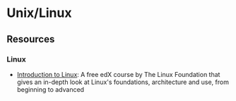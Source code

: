 # Unix/Linux

## Resources

### Linux
* [Introduction to Linux](https://www.edx.org/course/introduction-linux-linuxfoundationx-lfs101x-0): A free edX course by The Linux Foundation that gives an in-depth look at Linux's foundations, architecture and use, from beginning to advanced

